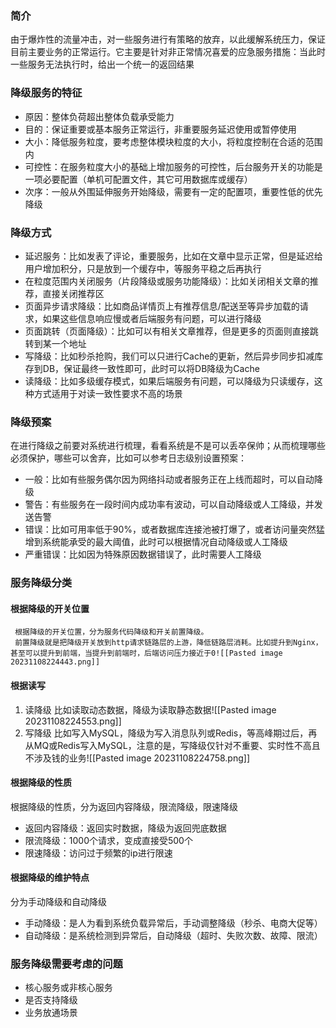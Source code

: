 ### 简介
由于爆炸性的流量冲击，对一些服务进行有策略的放弃，以此缓解系统压力，保证目前主要业务的正常运行。它主要是针对非正常情况喜爱的应急服务措施：当此时一些服务无法执行时，给出一个统一的返回结果
### 降级服务的特征
- 原因：整体负荷超出整体负载承受能力
- 目的：保证重要或基本服务正常运行，非重要服务延迟使用或暂停使用
- 大小：降低服务粒度，要考虑整体模块粒度的大小，将粒度控制在合适的范围内
- 可控性：在服务粒度大小的基础上增加服务的可控性，后台服务开关的功能是一项必要配置（单机可配置文件，其它可用数据库或缓存）
- 次序：一般从外围延伸服务开始降级，需要有一定的配置项，重要性低的优先降级
### 降级方式
- 延迟服务：比如发表了评论，重要服务，比如在文章中显示正常，但是延迟给用户增加积分，只是放到一个缓存中，等服务平稳之后再执行
- 在粒度范围内关闭服务（片段降级或服务功能降级）：比如关闭相关文章的推荐，直接关闭推荐区
- 页面异步请求降级：比如商品详情页上有推荐信息/配送至等异步加载的请求，如果这些信息响应慢或者后端服务有问题，可以进行降级
- 页面跳转（页面降级）：比如可以有相关文章推荐，但是更多的页面则直接跳转到某一个地址
- 写降级：比如秒杀抢购，我们可以只进行Cache的更新，然后异步同步扣减库存到DB，保证最终一致性即可，此时可以将DB降级为Cache
- 读降级：比如多级缓存模式，如果后端服务有问题，可以降级为只读缓存，这种方式适用于对读一致性要求不高的场景

### 降级预案
在进行降级之前要对系统进行梳理，看看系统是不是可以丢卒保帅；从而梳理哪些必须保护，哪些可以舍弃，比如可以参考日志级别设置预案：
- 一般：比如有些服务偶尔因为网络抖动或者服务正在上线而超时，可以自动降级
- 警告：有些服务在一段时间内成功率有波动，可以自动降级或人工降级，并发送告警
- 错误：比如可用率低于90%，或者数据库连接池被打爆了，或者访问量突然猛增到系统能承受的最大阈值，此时可以根据情况自动降级或人工降级
- 严重错误：比如因为特殊原因数据错误了，此时需要人工降级
### 服务降级分类
#### 根据降级的开关位置
	 根据降级的开关位置，分为服务代码降级和开关前置降级。
	 前置降级就是把降级开关放到http请求链路层的上游，降低链路层消耗。比如提升到Nginx，甚至可以提升到前端，当提升到前端时，后端访问压力接近于0![[Pasted image 20231108224443.png]]
#### 根据读写
1. 读降级
	比如读取动态数据，降级为读取静态数据![[Pasted image 20231108224553.png]]
2. 写降级
	比如写入MySQL，降级为写入消息队列或Redis，等高峰期过后，再从MQ或Redis写入MySQL，注意的是，写降级仅针对不重要、实时性不高且不涉及钱的业务![[Pasted image 20231108224758.png]]
####  根据降级的性质
根据降级的性质，分为返回内容降级，限流降级，限速降级
 - 返回内容降级：返回实时数据，降级为返回兜底数据
- 限流降级：1000个请求，变成直接受500个
- 限速降级：访问过于频繁的ip进行限速
#### 根据降级的维护特点
分为手动降级和自动降级
- 手动降级：是人为看到系统负载异常后，手动调整降级（秒杀、电商大促等）
- 自动降级：是系统检测到异常后，自动降级（超时、失败次数、故障、限流）
### 服务降级需要考虑的问题
- 核心服务或非核心服务
- 是否支持降级
- 业务放通场景